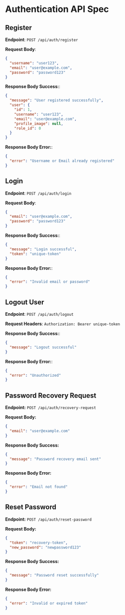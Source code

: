 # Authentication API Spec

## Register

**Endpoint**: `POST /api/auth/register`

**Request Body**:

```json
{
  "username": "user123",
  "email": "user@example.com",
  "password": "password123"
}
```

**Response Body Success:**:

```json
{
  "message": "User registered successfully",
  "user": {
    "id": 1,
    "username": "user123",
    "email": "user@example.com",
    "profile_image": null,
    "role_id": 0
  }
}
```

**Response Body Error:**:

```json
{
  "error": "Username or Email already registered"
}
```

## Login

**Endpoint**: `POST /api/auth/login`

**Request Body**:

```json
{
  "email": "user@example.com",
  "password": "password123"
}
```

**Response Body Success:**:

```json
{
  "message": "Login successful",
  "token": "unique-token"
}
```

**Response Body Error:**:

```json
{
  "error": "Invalid email or password"
}
```

## Logout User

**Endpoint**: `POST /api/auth/logout`

**Request Headers**: `Authorization: Bearer unique-token`

**Response Body Success:**:

```json
{
  "message": "Logout successful"
}
```

**Response Body Error:**:

```json
{
  "error": "Unauthorized"
}
```

## Password Recovery Request

**Endpoint:** `POST /api/auth/recovery-request`

**Request Body:**

```json
{
  "email": "user@example.com"
}
```

**Response Body Success:**

```json
{
  "message": "Password recovery email sent"
}
```

**Response Body Error:**

```json
{
  "error": "Email not found"
}
```

## Reset Password

**Endpoint:** `POST /api/auth/reset-password`

**Request Body:**

```json
{
  "token": "recovery-token",
  "new_password": "newpassword123"
}
```

**Response Body Success:**

```json
{
  "message": "Password reset successfully"
}
```

**Response Body Error:**

```json
{
  "error": "Invalid or expired token"
}
```
